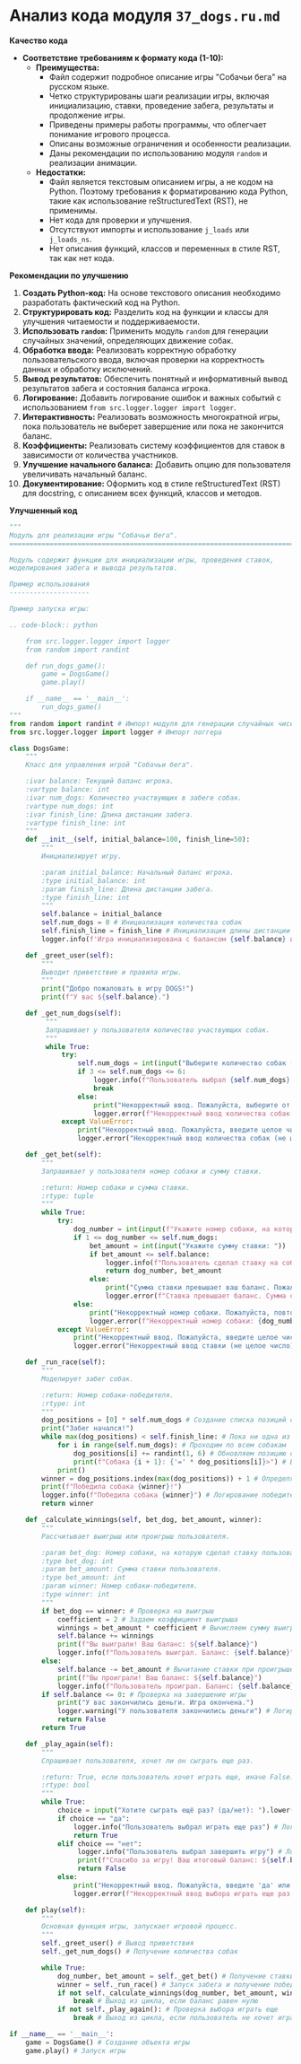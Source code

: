 # Анализ кода модуля `37_dogs.ru.md`

**Качество кода**

-   **Соответствие требованиям к формату кода (1-10):**
    -   **Преимущества:**
        -   Файл содержит подробное описание игры "Собачьи бега" на русском языке.
        -   Четко структурированы шаги реализации игры, включая инициализацию, ставки, проведение забега, результаты и продолжение игры.
        -   Приведены примеры работы программы, что облегчает понимание игрового процесса.
        -   Описаны возможные ограничения и особенности реализации.
        -   Даны рекомендации по использованию модуля `random` и реализации анимации.
    -   **Недостатки:**
        -   Файл является текстовым описанием игры, а не кодом на Python. Поэтому требования к форматированию кода Python, такие как использование reStructuredText (RST), не применимы.
        -   Нет кода для проверки и улучшения.
        -   Отсутствуют импорты и использование `j_loads` или `j_loads_ns`.
        -   Нет описания функций, классов и переменных в стиле RST, так как нет кода.

**Рекомендации по улучшению**

1.  **Создать Python-код:**  На основе текстового описания необходимо разработать фактический код на Python.
2.  **Структурировать код:** Разделить код на функции и классы для улучшения читаемости и поддерживаемости.
3.  **Использовать `random`:** Применить модуль `random` для генерации случайных значений, определяющих движение собак.
4.  **Обработка ввода:** Реализовать корректную обработку пользовательского ввода, включая проверки на корректность данных и обработку исключений.
5.  **Вывод результатов:** Обеспечить понятный и информативный вывод результатов забега и состояния баланса игрока.
6.  **Логирование:** Добавить логирование ошибок и важных событий с использованием `from src.logger.logger import logger`.
7.  **Интерактивность:** Реализовать возможность многократной игры, пока пользователь не выберет завершение или пока не закончится баланс.
8.  **Коэффициенты:** Реализовать систему коэффициентов для ставок в зависимости от количества участников.
9.  **Улучшение начального баланса:** Добавить опцию для пользователя увеличивать начальный баланс.
10. **Документирование:** Оформить код в стиле reStructuredText (RST) для docstring, с описанием всех функций, классов и методов.

**Улучшенный код**

```python
"""
Модуль для реализации игры "Собачьи бега".
=========================================================================================

Модуль содержит функции для инициализации игры, проведения ставок,
моделирования забега и вывода результатов.

Пример использования
--------------------

Пример запуска игры:

.. code-block:: python

    from src.logger.logger import logger
    from random import randint

    def run_dogs_game():
        game = DogsGame()
        game.play()

    if __name__ == '__main__':
        run_dogs_game()
"""
from random import randint # Импорт модуля для генерации случайных чисел
from src.logger.logger import logger # Импорт логгера

class DogsGame:
    """
    Класс для управления игрой "Собачьи бега".

    :ivar balance: Текущий баланс игрока.
    :vartype balance: int
    :ivar num_dogs: Количество участвующих в забеге собак.
    :vartype num_dogs: int
    :ivar finish_line: Длина дистанции забега.
    :vartype finish_line: int
    """
    def __init__(self, initial_balance=100, finish_line=50):
        """
        Инициализирует игру.

        :param initial_balance: Начальный баланс игрока.
        :type initial_balance: int
        :param finish_line: Длина дистанции забега.
        :type finish_line: int
        """
        self.balance = initial_balance
        self.num_dogs = 0 # Инициализация количества собак
        self.finish_line = finish_line # Инициализация длины дистанции
        logger.info(f'Игра инициализирована с балансом {self.balance} и финишной линией {self.finish_line}') # Логирование инициализации

    def _greet_user(self):
        """
        Выводит приветствие и правила игры.
        """
        print("Добро пожаловать в игру DOGS!")
        print(f"У вас ${self.balance}.")

    def _get_num_dogs(self):
         """
         Запрашивает у пользователя количество участвующих собак.
         """
         while True:
             try:
                 self.num_dogs = int(input("Выберите количество собак (от 3 до 6): "))
                 if 3 <= self.num_dogs <= 6:
                     logger.info(f"Пользователь выбрал {self.num_dogs} собак") # Логирование выбора количества собак
                     break
                 else:
                     print("Некорректный ввод. Пожалуйста, выберите от 3 до 6 собак.")
                     logger.error(f"Некорректный ввод количества собак: {self.num_dogs}") # Логирование ошибки
             except ValueError:
                 print("Некорректный ввод. Пожалуйста, введите целое число.")
                 logger.error("Некорректный ввод количества собак (не целое число)") # Логирование ошибки

    def _get_bet(self):
        """
        Запрашивает у пользователя номер собаки и сумму ставки.

        :return: Номер собаки и сумма ставки.
        :rtype: tuple
        """
        while True:
            try:
                dog_number = int(input(f"Укажите номер собаки, на которую хотите поставить (1-{self.num_dogs}): "))
                if 1 <= dog_number <= self.num_dogs:
                    bet_amount = int(input("Укажите сумму ставки: "))
                    if bet_amount <= self.balance:
                        logger.info(f"Пользователь сделал ставку на собаку {dog_number} в размере {bet_amount}") # Логирование ставки
                        return dog_number, bet_amount
                    else:
                        print("Сумма ставки превышает ваш баланс. Пожалуйста, повторите ввод.")
                        logger.error(f"Ставка превышает баланс. Сумма ставки: {bet_amount}, баланс: {self.balance}") # Логирование ошибки
                else:
                    print("Некорректный номер собаки. Пожалуйста, повторите ввод.")
                    logger.error(f"Некорректный номер собаки: {dog_number}") # Логирование ошибки
            except ValueError:
                print("Некорректный ввод. Пожалуйста, введите целое число.")
                logger.error("Некорректный ввод ставки (не целое число)") # Логирование ошибки

    def _run_race(self):
        """
        Моделирует забег собак.

        :return: Номер собаки-победителя.
        :rtype: int
        """
        dog_positions = [0] * self.num_dogs # Создание списка позиций собак
        print("Забег начался!")
        while max(dog_positions) < self.finish_line: # Пока ни одна из собак не достигла финиша
            for i in range(self.num_dogs): # Проходим по всем собакам
                dog_positions[i] += randint(1, 6) # Обновляем позицию собаки на случайное число
                print(f"Собака {i + 1}: {'=' * dog_positions[i]}>") # Выводим текущую позицию собаки
            print()
        winner = dog_positions.index(max(dog_positions)) + 1 # Определяем номер собаки-победителя
        print(f"Победила собака {winner}!")
        logger.info(f"Победила собака {winner}") # Логирование победителя
        return winner

    def _calculate_winnings(self, bet_dog, bet_amount, winner):
        """
        Рассчитывает выигрыш или проигрыш пользователя.

        :param bet_dog: Номер собаки, на которую сделал ставку пользователь.
        :type bet_dog: int
        :param bet_amount: Сумма ставки пользователя.
        :type bet_amount: int
        :param winner: Номер собаки-победителя.
        :type winner: int
        """
        if bet_dog == winner: # Проверка на выигрыш
            coefficient = 2 # Задаем коэффициент выигрыша
            winnings = bet_amount * coefficient # Вычисляем сумму выигрыша
            self.balance += winnings
            print(f"Вы выиграли! Ваш баланс: ${self.balance}")
            logger.info(f"Пользователь выиграл. Баланс: {self.balance}") # Логирование выигрыша
        else:
            self.balance -= bet_amount # Вычитание ставки при проигрыше
            print(f"Вы проиграли! Ваш баланс: ${self.balance}")
            logger.info(f"Пользователь проиграл. Баланс: {self.balance}") # Логирование проигрыша
        if self.balance <= 0: # Проверка на завершение игры
            print("У вас закончились деньги. Игра окончена.")
            logger.warning("У пользователя закончились деньги") # Логирование окончания игры
            return False
        return True

    def _play_again(self):
        """
        Спрашивает пользователя, хочет ли он сыграть еще раз.

        :return: True, если пользователь хочет играть еще, иначе False.
        :rtype: bool
        """
        while True:
            choice = input("Хотите сыграть ещё раз? (да/нет): ").lower() # Запрос выбора
            if choice == "да":
                logger.info("Пользователь выбрал играть еще раз") # Логирование выбора
                return True
            elif choice == "нет":
                 logger.info("Пользователь выбрал завершить игру") # Логирование выбора
                 print(f"Спасибо за игру! Ваш итоговый баланс: ${self.balance}")
                 return False
            else:
                print("Некорректный ввод. Пожалуйста, введите 'да' или 'нет'.")
                logger.error(f"Некорректный ввод выбора играть еще раз: {choice}") # Логирование ошибки

    def play(self):
        """
        Основная функция игры, запускает игровой процесс.
        """
        self._greet_user() # Вывод приветствия
        self._get_num_dogs() # Получение количества собак

        while True:
            dog_number, bet_amount = self._get_bet() # Получение ставки пользователя
            winner = self._run_race() # Запуск забега и получение победителя
            if not self._calculate_winnings(dog_number, bet_amount, winner): # Расчет выигрыша и проверка на окончание игры
                break # Выход из цикла, если баланс равен нулю
            if not self._play_again(): # Проверка выбора играть еще
                break # Выход из цикла, если пользователь не хочет играть еще

if __name__ == '__main__':
    game = DogsGame() # Создание объекта игры
    game.play() # Запуск игры

```